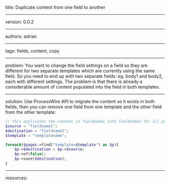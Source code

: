 title: Duplicate content from one field to another

----

version: 0.0.2

----

authors: adrian

----

tags: fields, content, copy

----

problem:
You want to change the field settings on a field so they are different for two separate templates which are currently using the same field. So you need to end up with two separate fields: eg. body1 and body2, each with different settings. The problem is that there is already a considerable amount of content populated into the field in both templates.

----

solution:
Use ProcessWire API to migrate the content so it exists in both fields, then you can remove one field from one template and the other field from the other template:

```PHP
// this duplicates the content in fieldname1 into fieldname2 for all pages with the template called: templatename
$source = "fieldname1";
$destination = "fieldname2";
$template = "templatename";

foreach($pages->find("template=$template") as $p){
    $p->$destination = $p->$source;
    $p->of(false);
    $p->save($destination);
}
```

----

resources:
